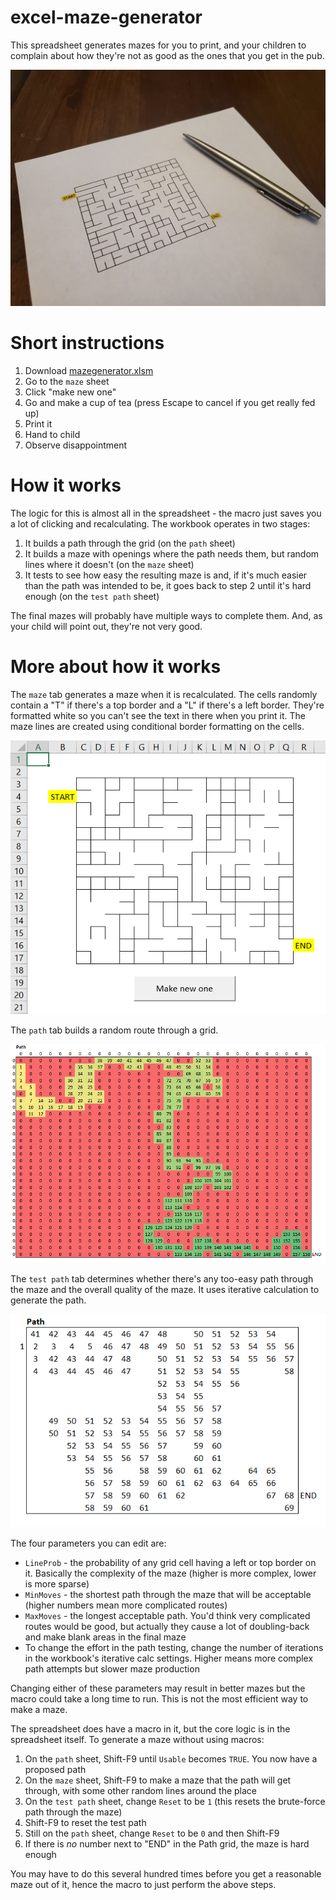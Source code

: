 # excel-maze-generator
This spreadsheet generates mazes for you to print, and your children to complain about how they're not as good as the ones that you get in the pub.

![](https://github.com/pugwonk/excel-maze-generator/raw/master/result.jpg)

# Short instructions
1. Download [mazegenerator.xlsm](https://github.com/pugwonk/excel-maze-generator/raw/master/mazegenerator.xlsm)
1. Go to the `maze` sheet
1. Click "make new one"
1. Go and make a cup of tea (press Escape to cancel if you get really fed up)
1. Print it
1. Hand to child
1. Observe disappointment

# How it works
The logic for this is almost all in the spreadsheet - the macro just saves you a lot of clicking and recalculating. The workbook operates in two stages:
1. It builds a path through the grid (on the `path` sheet)
1. It builds a maze with openings where the path needs them, but random lines where it doesn't (on the `maze` sheet)
1. It tests to see how easy the resulting maze is and, if it's much easier than the path was intended to be, it goes back to step 2 until it's hard enough (on the `test path` sheet)

The final mazes will probably have multiple ways to complete them. And, as your child will point out, they're not very good.

# More about how it works

The `maze` tab generates a maze when it is recalculated. The cells randomly contain a "T" if there's a top border and a "L" if there's a left border. They're formatted white so you can't see the text in there when you print it. The maze lines are created using conditional border formatting on the cells.

![](https://github.com/pugwonk/excel-maze-generator/raw/master/mazetab.png)

The `path` tab builds a random route through a grid.

![](https://github.com/pugwonk/excel-maze-generator/raw/master/example-path.png)

The `test path` tab determines whether there's any too-easy path through the maze and the overall quality of the maze. It uses iterative calculation to generate the path.

![](https://github.com/pugwonk/excel-maze-generator/raw/master/example-test-path.png)

The four parameters you can edit are:
* `LineProb` - the probability of any grid cell having a left or top border on it. Basically the complexity of the maze (higher is more complex, lower is more sparse)
* `MinMoves` - the shortest path through the maze that will be acceptable (higher numbers mean more complicated routes)
* `MaxMoves` - the longest acceptable path. You'd think very complicated routes would be good, but actually they cause a lot of doubling-back and make blank areas in the final maze
* To change the effort in the path testing, change the number of iterations in the workbook's iterative calc settings. Higher means more complex path attempts but slower maze production

Changing either of these parameters may result in better mazes but the macro could take a long time to run. This is not the most efficient way to make a maze.

The spreadsheet does have a macro in it, but the core logic is in the spreadsheet itself. To generate a maze without using macros:
1. On the `path` sheet, Shift-F9 until `Usable` becomes `TRUE`. You now have a proposed path
1. On the `maze` sheet, Shift-F9 to make a maze that the path will get through, with some other random lines around the place
1. On the `test path` sheet, change `Reset` to be `1` (this resets the brute-force path through the maze)
1. Shift-F9 to reset the test path
1. Still on the `path` sheet, change `Reset` to be `0` and then Shift-F9
1. If there is _no_ number next to "END" in the Path grid, the maze is hard enough

You may have to do this several hundred times before you get a reasonable maze out of it, hence the macro to just perform the above steps.